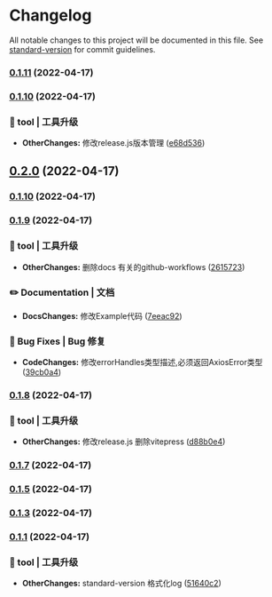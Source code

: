 # Changelog

All notable changes to this project will be documented in this file. See [standard-version](https://github.com/conventional-changelog/standard-version) for commit guidelines.

### [0.1.11](https://github.com/Skylooker-hub/axits/compare/v0.1.10...v0.1.11) (2022-04-17)

### [0.1.10](https://github.com/Skylooker-hub/axits/compare/v0.1.9...v0.1.10) (2022-04-17)


### 🚀 tool | 工具升级

* **OtherChanges:** 修改release.js版本管理 ([e68d536](https://github.com/Skylooker-hub/axits/commit/e68d53697c318d6c947be130ab026618fad9a26b))

## [0.2.0](https://github.com/Skylooker-hub/axits/compare/v0.1.9...v0.2.0) (2022-04-17)

### [0.1.10](https://github.com/Skylooker-hub/axits/compare/v0.1.9...v0.1.10) (2022-04-17)

### [0.1.9](https://github.com/Skylooker-hub/axits/compare/v0.1.8...v0.1.9) (2022-04-17)


### 🚀 tool | 工具升级

* **OtherChanges:** 删除docs 有关的github-workflows ([2615723](https://github.com/Skylooker-hub/axits/commit/26157239d4994aebfc950f1795069a155991d672))


### ✏️ Documentation | 文档

* **DocsChanges:** 修改Example代码 ([7eeac92](https://github.com/Skylooker-hub/axits/commit/7eeac92220be82a47ac65e31b31036460a089ea5))


### 🐛 Bug Fixes | Bug 修复

* **CodeChanges:** 修改errorHandles类型描述,必须返回AxiosError类型 ([39cb0a4](https://github.com/Skylooker-hub/axits/commit/39cb0a47aaa7b354cf2a3caf3cbb007d5aeecf35))

### [0.1.8](https://github.com/Skylooker-hub/axits/compare/v0.1.7...v0.1.8) (2022-04-17)


### 🚀 tool | 工具升级

* **OtherChanges:** 修改release.js 删除vitepress ([d88b0e4](https://github.com/Skylooker-hub/axits/commit/d88b0e4ff6412930bfe34097da3439d22c7a121d))

### [0.1.7](https://github.com/Skylooker-hub/axits/compare/v0.1.6...v0.1.7) (2022-04-17)

### [0.1.5](https://github.com/Skylooker-hub/axits/compare/v0.1.4...v0.1.5) (2022-04-17)

### [0.1.3](https://github.com/Skylooker-hub/axits/compare/v0.1.2...v0.1.3) (2022-04-17)

### [0.1.1](https://github.com/Skylooker-hub/axits/compare/v0.1.0...v0.1.1) (2022-04-17)


### 🚀 tool | 工具升级

* **OtherChanges:** standard-version 格式化log ([51640c2](https://github.com/Skylooker-hub/axits/commit/51640c274f792d78cb7131e4c55ea27f0b330c6a))
